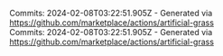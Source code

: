 Commits: 2024-02-08T03:22:51.905Z - Generated via https://github.com/marketplace/actions/artificial-grass
<br>
Commits: 2024-02-08T03:22:51.905Z - Generated via https://github.com/marketplace/actions/artificial-grass
<br>
